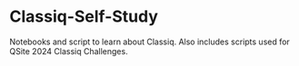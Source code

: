 # Classiq-Self-Study
Notebooks and script to learn about Classiq. Also includes scripts used for QSite 2024 Classiq Challenges.
